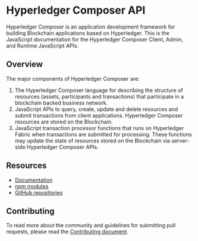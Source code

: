 # Hyperledger Composer API
Hyperledger Composer  is an application development framework for building Blockchain applications based on Hyperledger. This is the JavaScript documentation for the Hyperledger Composer Client, Admin, and Runtime JavaScript APIs.


## Overview
The major components of Hyperledger Composer are:

1. The Hyperledger Composer language for describing the structure of resources (assets, participants
and transactions) that participate in a blockchain backed business network.
2. JavaScript APIs to query, create, update and delete resources and submit transactions
 from client applications. Hyperledger Composer resources are stored on the Blockchain.
3. JavaScript transaction processor functions that runs on Hyperledger Fabric when transactions are
submitted for processing. These functions may update the state of resources
stored on the Blockchain via server-side Hyperledger Composer APIs.

##  Resources

- [Documentation](https://hyperledger.github.io/composer/)
- [npm modules](https://www.npmjs.com/search?q=hyperledger-composer)
- [GitHub repositories](https://github.com/hyperledger/composer)

## Contributing

To read more about the community and guidelines for submitting pull requests,
please read the [Contributing document](https://github.com/hyperledger/composer/blob/master/CONTRIBUTING.md).
